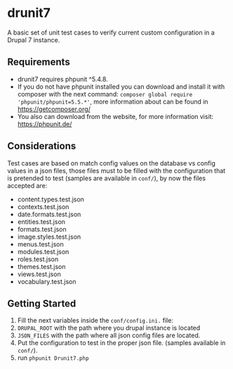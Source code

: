 # drunit7
A basic set of unit test cases to verify current custom configuration in a Drupal 7 instance.

## Requirements

   - drunit7 requires phpunit ^5.4.8.
   - If you do not have phpunit installed you can download and install it with composer with the next command: ```composer global require 'phpunit/phpunit=5.5.*'```,
more information about can be found in https://getcomposer.org/ 
   - You also can download from the website, for more information visit: https://phpunit.de/
 
## Considerations
 
  Test cases are based on match config values on the database vs config values in a json files, those files must to be filled with the configuration that is pretended to test (samples are available in ```conf/```), by now the files accepted are:
  
  - content.types.test.json
  - contexts.test.json
  - date.formats.test.json
  - entities.test.json
  - formats.test.json
  - image.styles.test.json
  - menus.test.json
  - modules.test.json
  - roles.test.json
  - themes.test.json
  - views.test.json
  - vocabulary.test.json
  
## Getting Started
 
 1. Fill the next variables inside the ```conf/config.ini.``` file:
   1. ```DRUPAL_ROOT``` with the path where you drupal instance is located
   1. ```JSON_FILES``` with the path where all json config files are located.
 2. Put the configuration to test in the proper json file. (samples available in ```conf/```).
 3. run ```phpunit Drunit7.php``` 
